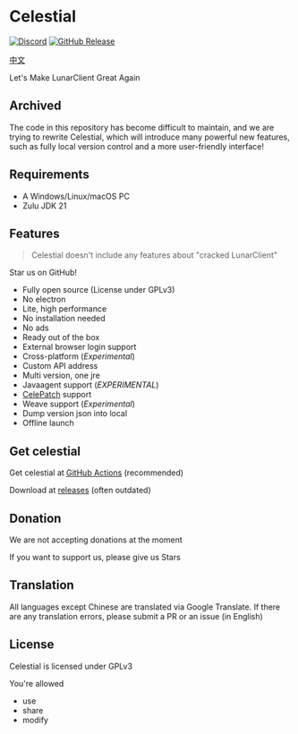 # Celestial

[![Discord](https://img.shields.io/discord/1047866655033802802?label=Discord)](https://discord.lunarclient.top)
[![GitHub Release](https://img.shields.io/github/v/release/CubeWhy/celestial)](https://github.com/CubeWhyMC/celestial/releases/latest)

[中文](./README_zh.md)

Let's Make LunarClient Great Again

## Archived

The code in this repository has become difficult to maintain, and we are trying to rewrite Celestial, which will introduce many powerful new features, such as fully local version control and a more user-friendly interface!

## Requirements

* A Windows/Linux/macOS PC
* Zulu JDK 21

## Features

> Celestial doesn't include any features about "cracked LunarClient"

Star us on GitHub!

* Fully open source (License under GPLv3)
* No electron
* Lite, high performance
* No installation needed
* No ads
* Ready out of the box
* External browser login support
* Cross-platform (*Experimental*)
* Custom API address
* Multi version, one jre
* Javaagent support (*EXPERIMENTAL*)
* [CelePatch](https://github.com/CubeWhyMC/celepatch) support
* Weave support (*Experimental*)
* Dump version json into local
* Offline launch

## Get celestial

Get celestial at [GitHub Actions](https://github.com/CubeWhyMC/celestial/actions) (recommended)

Download at [releases](https://github.com/cubewhy/celestial/releases) (often outdated)

## Donation

We are not accepting donations at the moment

If you want to support us, please give us Stars

## Translation

All languages except Chinese are translated via Google Translate.
If there are any translation errors, please submit a PR or an issue (in English)

## License

Celestial is licensed under GPLv3

You're allowed

- use
- share
- modify

